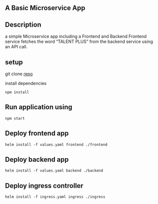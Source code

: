 ## A Basic Microservice App

## Description
a simple Microservice app including a Frontend and Backend
Frontend service fetches the word “TALENT PLUS” from the backend service using an API call. 

## setup
 git clone [repo](https://github.com/kebsOps/TalentPlus.git)
 
install dependencies  

``` npm install ```
 
 ## Run application using
 
 ``` npm start ```


## Deploy frontend app
``` helm install -f values.yaml frontend ./frontend ```

## Deploy backend app
``` helm install -f values.yaml backend ./backend  ```

## Deploy ingress controller
``` helm install -f ingress.yaml ingress ./ingress  ```